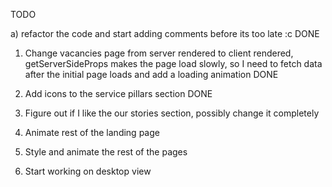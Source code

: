 TODO

a) refactor the code and start adding comments before its too late :c DONE

1) Change vacancies page from server rendered to client rendered, getServerSideProps makes the page load slowly, so I need to fetch data after the initial page loads and add a loading animation DONE

2) Add icons to the service pillars section DONE

3) Figure out if I like the our stories section, possibly change it completely

4) Animate rest of the landing page

5) Style and animate the rest of the pages

6) Start working on desktop view
